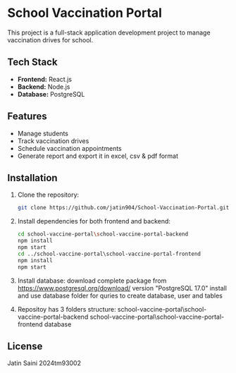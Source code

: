 # School Vaccination Portal

This project is a full-stack application development project to manage vaccination drives for school.

## Tech Stack
- **Frontend:** React.js
- **Backend:** Node.js
- **Database:** PostgreSQL

## Features
- Manage students
- Track vaccination drives
- Schedule vaccination appointments
- Generate report and export it in excel, csv & pdf format

## Installation

1. Clone the repository:
    ```bash
    git clone https://github.com/jatin904/School-Vaccination-Portal.git
    ```
2. Install dependencies for both frontend and backend:
    ```bash
    cd school-vaccine-portal\school-vaccine-portal-backend
    npm install
    npm start
    cd ../school-vaccine-portal\school-vaccine-portal-frontend
    npm install
    npm start
    ```
4. Install database:
    download complete package from https://www.postgresql.org/download/ version "PostgreSQL 17.0"
    install and use database folder for quries to create database, user and tables

3. Repositoy has 3 folders structure:
    school-vaccine-portal\school-vaccine-portal-backend
    school-vaccine-portal\school-vaccine-portal-frontend
    database

## License
Jatin Saini
2024tm93002 
